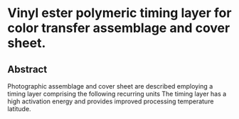 # Vinyl ester polymeric timing layer for color transfer assemblage and cover sheet.

## Abstract
Photographic assemblage and cover sheet are described employing a timing layer comprising the following recurring units The timing layer has a high activation energy and provides improved processing temperature latitude.